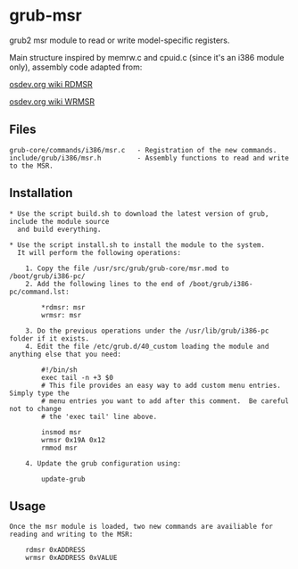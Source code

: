 # grub-msr
grub2 msr module to read or write model-specific registers.

Main structure inspired by memrw.c and cpuid.c (since it's an i386 module only), assembly code adapted from:

   [osdev.org wiki RDMSR](https://wiki.osdev.org/Inline_Assembly/Examples#RDMSR)
   
   [osdev.org wiki WRMSR](https://wiki.osdev.org/Inline_Assembly/Examples#WRMSR)

Files
-----

    grub-core/commands/i386/msr.c	- Registration of the new commands.
    include/grub/i386/msr.h			- Assembly functions to read and write to the MSR.

Installation
------------

    * Use the script build.sh to download the latest version of grub, include the module source 
      and build everything.
      
    * Use the script install.sh to install the module to the system.
      It will perform the following operations:
    
        1. Copy the file /usr/src/grub/grub-core/msr.mod to /boot/grub/i386-pc/
        2. Add the following lines to the end of /boot/grub/i386-pc/command.lst:
    
            *rdmsr: msr
            wrmsr: msr
        
        3. Do the previous operations under the /usr/lib/grub/i386-pc folder if it exists.
        4. Edit the file /etc/grub.d/40_custom loading the module and anything else that you need:
        
            #!/bin/sh
            exec tail -n +3 $0
            # This file provides an easy way to add custom menu entries.  Simply type the
            # menu entries you want to add after this comment.  Be careful not to change
            # the 'exec tail' line above.
            
            insmod msr
            wrmsr 0x19A 0x12
            rmmod msr
        
        4. Update the grub configuration using:
    
            update-grub

Usage
-----

    Once the msr module is loaded, two new commands are availiable for reading and writing to the MSR:

        rdmsr 0xADDRESS
        wrmsr 0xADDRESS 0xVALUE


